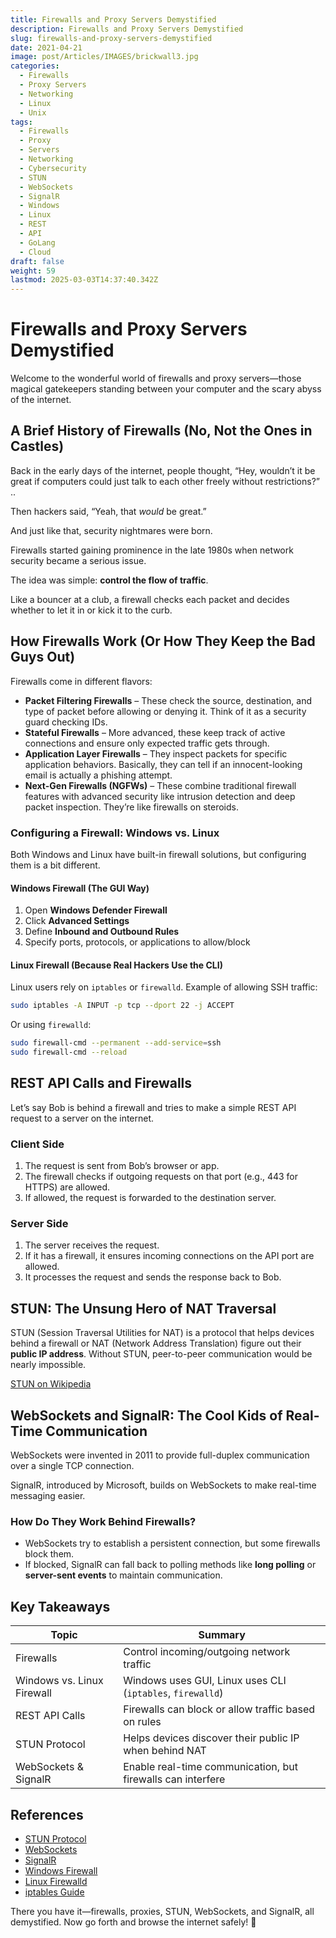 ```yaml
---
title: Firewalls and Proxy Servers Demystified
description: Firewalls and Proxy Servers Demystified
slug: firewalls-and-proxy-servers-demystified
date: 2021-04-21
image: post/Articles/IMAGES/brickwall3.jpg
categories:
  - Firewalls
  - Proxy Servers
  - Networking
  - Linux
  - Unix
tags:
  - Firewalls
  - Proxy
  - Servers
  - Networking
  - Cybersecurity
  - STUN
  - WebSockets
  - SignalR
  - Windows
  - Linux
  - REST
  - API
  - GoLang
  - Cloud
draft: false
weight: 59
lastmod: 2025-03-03T14:37:40.342Z
---
```

# Firewalls and Proxy Servers Demystified

Welcome to the wonderful world of firewalls and proxy servers—those magical gatekeepers standing between your computer and the scary abyss of the internet.

## A Brief History of Firewalls (No, Not the Ones in Castles)

Back in the early days of the internet, people thought, “Hey, wouldn’t it be great if computers could just talk to each other freely without restrictions?” ..

Then hackers said, “Yeah, that *would* be great.”

And just like that, security nightmares were born.

Firewalls started gaining prominence in the late 1980s when network security became a serious issue.

The idea was simple: **control the flow of traffic**.

Like a bouncer at a club, a firewall checks each packet and decides whether to let it in or kick it to the curb.

## How Firewalls Work (Or How They Keep the Bad Guys Out)

Firewalls come in different flavors:

* **Packet Filtering Firewalls** – These check the source, destination, and type of packet before allowing or denying it. Think of it as a security guard checking IDs.
* **Stateful Firewalls** – More advanced, these keep track of active connections and ensure only expected traffic gets through.
* **Application Layer Firewalls** – They inspect packets for specific application behaviors. Basically, they can tell if an innocent-looking email is actually a phishing attempt.
* **Next-Gen Firewalls (NGFWs)** – These combine traditional firewall features with advanced security like intrusion detection and deep packet inspection. They’re like firewalls on steroids.

### Configuring a Firewall: Windows vs. Linux

Both Windows and Linux have built-in firewall solutions, but configuring them is a bit different.

#### Windows Firewall (The GUI Way)

1. Open **Windows Defender Firewall**
2. Click **Advanced Settings**
3. Define **Inbound and Outbound Rules**
4. Specify ports, protocols, or applications to allow/block

#### Linux Firewall (Because Real Hackers Use the CLI)

Linux users rely on `iptables` or `firewalld`. Example of allowing SSH traffic:

```sh
sudo iptables -A INPUT -p tcp --dport 22 -j ACCEPT
```

Or using `firewalld`:

```sh
sudo firewall-cmd --permanent --add-service=ssh
sudo firewall-cmd --reload
```

## REST API Calls and Firewalls

Let’s say Bob is behind a firewall and tries to make a simple REST API request to a server on the internet.

### Client Side

1. The request is sent from Bob’s browser or app.
2. The firewall checks if outgoing requests on that port (e.g., 443 for HTTPS) are allowed.
3. If allowed, the request is forwarded to the destination server.

### Server Side

1. The server receives the request.
2. If it has a firewall, it ensures incoming connections on the API port are allowed.
3. It processes the request and sends the response back to Bob.

## STUN: The Unsung Hero of NAT Traversal

STUN (Session Traversal Utilities for NAT) is a protocol that helps devices behind a firewall or NAT (Network Address Translation) figure out their **public IP address**. Without STUN, peer-to-peer communication would be nearly impossible.

[STUN on Wikipedia](https://en.wikipedia.org/wiki/STUN)

## WebSockets and SignalR: The Cool Kids of Real-Time Communication

WebSockets were invented in 2011 to provide full-duplex communication over a single TCP connection.

SignalR, introduced by Microsoft, builds on WebSockets to make real-time messaging easier.

### How Do They Work Behind Firewalls?

* WebSockets try to establish a persistent connection, but some firewalls block them.
* If blocked, SignalR can fall back to polling methods like **long polling** or **server-sent events** to maintain communication.

## Key Takeaways

| Topic                      | Summary                                                     |
| -------------------------- | ----------------------------------------------------------- |
| Firewalls                  | Control incoming/outgoing network traffic                   |
| Windows vs. Linux Firewall | Windows uses GUI, Linux uses CLI (`iptables`, `firewalld`)  |
| REST API Calls             | Firewalls can block or allow traffic based on rules         |
| STUN Protocol              | Helps devices discover their public IP when behind NAT      |
| WebSockets & SignalR       | Enable real-time communication, but firewalls can interfere |

## References

* [STUN Protocol](https://en.wikipedia.org/wiki/STUN)
* [WebSockets](https://en.wikipedia.org/wiki/WebSocket)
* [SignalR](https://en.wikipedia.org/wiki/SignalR)
* [Windows Firewall](https://docs.microsoft.com/en-us/windows/security/threat-protection/windows-firewall/)
* [Linux Firewalld](https://firewalld.org/)
* [iptables Guide](https://netfilter.org/)

There you have it—firewalls, proxies, STUN, WebSockets, and SignalR, all demystified. Now go forth and browse the internet safely! 🚀

